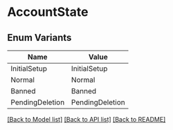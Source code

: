 # AccountState

## Enum Variants

| Name | Value |
|---- | -----|
| InitialSetup | InitialSetup |
| Normal | Normal |
| Banned | Banned |
| PendingDeletion | PendingDeletion |


[[Back to Model list]](../README.md#documentation-for-models) [[Back to API list]](../README.md#documentation-for-api-endpoints) [[Back to README]](../README.md)


